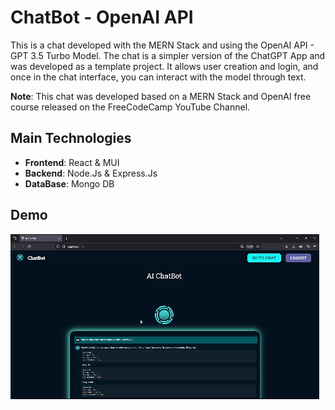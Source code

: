 # ChatBot - OpenAI API

This is a chat developed with the MERN Stack and using the OpenAI API - GPT 3.5 Turbo Model. The chat is a simpler version of the ChatGPT App and was developed as a template project. It allows user creation and login, and once in the chat interface, you can interact with the model through text.

__Note__: This chat was developed based on a MERN Stack and OpenAI free course released on the FreeCodeCamp YouTube Channel.

## Main Technologies

* __Frontend__: React & MUI 
* __Backend__: Node.Js & Express.Js
* __DataBase__: Mongo DB

## Demo

![Demo](Demo_AIChatBot.gif)




